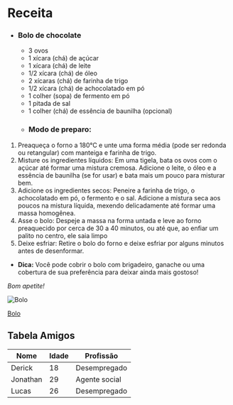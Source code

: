 # Receita
- ### Bolo de chocolate
  - 3 ovos
  - 1 xícara (chá) de açúcar
  - 1 xícara (chá) de leite
  - 1/2 xícara (chá) de óleo
  - 2 xícaras (chá) de farinha de trigo
  - 1/2 xícara (chá) de achocolatado em pó
  - 1 colher (sopa) de fermento em pó
  - 1 pitada de sal
  - 1 colher (chá) de essência de baunilha (opcional)
  -  ### Modo de preparo:
1. Preaqueça o forno a 180°C e unte uma forma média (pode ser redonda ou retangular) com manteiga e farinha de trigo.
2. Misture os ingredientes líquidos: Em uma tigela, bata os ovos com o açúcar até formar uma mistura cremosa. Adicione o leite, o óleo e a essência de baunilha (se for usar) e bata mais um pouco para misturar bem.
3. Adicione os ingredientes secos: Peneire a farinha de trigo, o achocolatado em pó, o fermento e o sal. Adicione a mistura seca aos poucos na mistura líquida, mexendo delicadamente até formar uma massa homogênea.
4. Asse o bolo: Despeje a massa na forma untada e leve ao forno preaquecido por cerca de 30 a 40 minutos, ou até que, ao enfiar um palito no centro, ele saia limpo
5. Deixe esfriar: Retire o bolo do forno e deixe esfriar por alguns minutos antes de desenformar.

- **Dica:** Você pode cobrir o bolo com brigadeiro, ganache ou uma cobertura de sua preferência para deixar ainda mais gostoso!

_Bom apetite!_

 ![Bolo](https://bakeandcakegourmet.com.br/uploads/site/receitas/bolo-de-chocolate-facil-e-barato-rspxk8nc.jpg)
 
 [Bolo](https://bakeandcakegourmet.com.br/receitas/bolo-de-chocolate-facil-e-barato#google_vignette)

## Tabela Amigos
| Nome | Idade | Profissão |
|------|-------|-----------|
| Derick | 18 | Desempregado |
| Jonathan | 29 | Agente social |
| Lucas | 26 | Desempregado |

